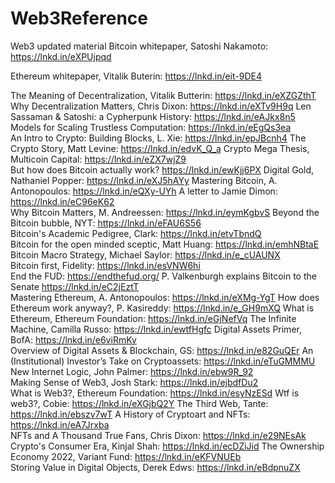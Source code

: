 # Web3Reference
Web3 updated material
Bitcoin whitepaper, Satoshi Nakamoto: https://lnkd.in/eXPUjpqd 

Ethereum whitepaper, Vitalik Buterin: https://lnkd.in/eit-9DE4 

The Meaning of Decentralization, Vitalik Butterin: https://lnkd.in/eXZGZthT 
Why Decentralization Matters, Chris Dixon: https://lnkd.in/eXTv9H9q 
Len Sassaman & Satoshi: a Cypherpunk History: https://lnkd.in/eAJkx8n5  
Models for Scaling Trustless Computation: https://lnkd.in/eEgQs3ea  
An Intro to Crypto: Building Blocks, L. Xie: https://lnkd.in/epJBcnh4 
The Crypto Story, Matt Levine: https://lnkd.in/edvK_Q_a 
Crypto Mega Thesis, Multicoin Capital: https://lnkd.in/eZX7wjZ9  
But how does Bitcoin actually work? https://lnkd.in/ewKjj6PX 
Digital Gold, Nathaniel Popper: https://lnkd.in/eXJ5hAYy 
Mastering Bitcoin, A. Antonopoulos: https://lnkd.in/eQXy-UYh 
A letter to Jamie Dimon: https://lnkd.in/eC96eK62  
Why Bitcoin Matters, M. Andreessen: https://lnkd.in/eymKgbvS 
Beyond the Bitcoin bubble, NYT: https://lnkd.in/eFAU6S56  
Bitcoin's Academic Pedigree, Clark: https://lnkd.in/etvTbndQ  
Bitcoin for the open minded sceptic, Matt Huang: https://lnkd.in/emhNBtaE 
Bitcoin Macro Strategy, Michael Saylor: https://lnkd.in/e_cUAUNX  
Bitcoin first, Fidelity: https://lnkd.in/esVNW6hi  
End the FUD: https://endthefud.org/ 
P. Valkenburgh explains Bitcoin to the Senate https://lnkd.in/eC2jEztT  
Mastering Ethereum, A. Antonopoulos: https://lnkd.in/eXMg-YgT 
How does Ethereum work anyway?, P. Kasireddy: https://lnkd.in/e_GH9mXQ 
What is Ethereum, Ethereum Foundation: https://lnkd.in/eGjNefVq 
The Infinite Machine, Camilla Russo: https://lnkd.in/ewtfHgfc 
Digital Assets Primer, BofA: https://lnkd.in/e6viRmKv  
Overview of Digital Assets & Blockchain, GS: https://lnkd.in/e82GuQEr
An (Institutional) Investor’s Take on Cryptoassets: https://lnkd.in/eTuGMMMU
New Internet Logic, John Palmer: https://lnkd.in/ebw9R_92  
Making Sense of Web3, Josh Stark: https://lnkd.in/ejbdfDu2  
What is Web3?, Ethereum Foundation: https://lnkd.in/esyNzESd 
Wtf is web3?, Cobie: https://lnkd.in/eXGjbQ2Y 
The Third Web, Tante: https://lnkd.in/ebszv7wT 
A History of Cryptoart and NFTs: https://lnkd.in/eA7Jrxba  
NFTs and A Thousand True Fans, Chris Dixon: https://lnkd.in/e29NEsAk 
Crypto's Consumer Era, Kinjal Shah: https://lnkd.in/ecDZiJid
The Ownership Economy 2022, Variant Fund: https://lnkd.in/eKFVNUEb  
Storing Value in Digital Objects, Derek Edws: https://lnkd.in/eBdpnuZX
